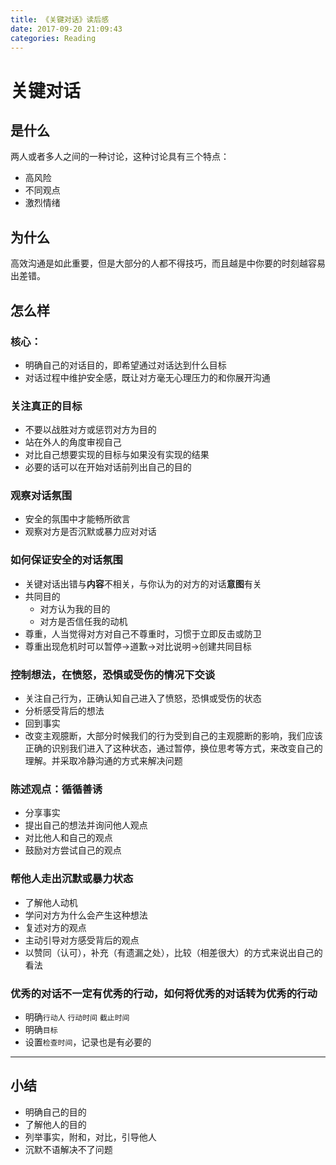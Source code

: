 ```yaml
---
title: 《关键对话》读后感
date: 2017-09-20 21:09:43
categories: Reading
---
```

# 关键对话
## 是什么
两人或者多人之间的一种讨论，这种讨论具有三个特点：
- 高风险
- 不同观点
- 激烈情绪

<!-- more -->

## 为什么
高效沟通是如此重要，但是大部分的人都不得技巧，而且越是中你要的时刻越容易出差错。

## 怎么样
### 核心：
- 明确自己的对话目的，即希望通过对话达到什么目标
- 对话过程中维护安全感，既让对方毫无心理压力的和你展开沟通

### 关注真正的目标
- 不要以战胜对方或惩罚对方为目的
- 站在外人的角度审视自己
- 对比自己想要实现的目标与如果没有实现的结果
- 必要的话可以在开始对话前列出自己的目的

### 观察对话氛围
- 安全的氛围中才能畅所欲言
- 观察对方是否沉默或暴力应对对话

### 如何保证安全的对话氛围
- 关键对话出错与**内容**不相关，与你认为的对方的对话**意图**有关
- 共同目的
    - 对方认为我的目的
    - 对方是否信任我的动机
- 尊重，人当觉得对方对自己不尊重时，习惯于立即反击或防卫
- 尊重出现危机时可以暂停->道歉->对比说明->创建共同目标

### 控制想法，在愤怒，恐惧或受伤的情况下交谈
- 关注自己行为，正确认知自己进入了愤怒，恐惧或受伤的状态
- 分析感受背后的想法
- 回到事实
- 改变主观臆断，大部分时候我们的行为受到自己的主观臆断的影响，我们应该正确的识别我们进入了这种状态，通过暂停，换位思考等方式，来改变自己的理解。并采取冷静沟通的方式来解决问题

### 陈述观点：循循善诱
- 分享事实
- 提出自己的想法并询问他人观点
- 对比他人和自己的观点
- 鼓励对方尝试自己的观点

### 帮他人走出沉默或暴力状态
- 了解他人动机
- 学问对方为什么会产生这种想法
- 复述对方的观点
- 主动引导对方感受背后的观点
- 以赞同（认可），补充（有遗漏之处），比较（相差很大）的方式来说出自己的看法

### 优秀的对话不一定有优秀的行动，如何将优秀的对话转为优秀的行动
- 明确`行动人` `行动时间` `截止时间`
- 明确`目标`
- 设置`检查时间`，记录也是有必要的


---
## 小结
- 明确自己的目的
- 了解他人的目的
- 列举事实，附和，对比，引导他人
- 沉默不语解决不了问题

